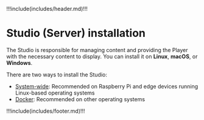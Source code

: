 !!!include(includes/header.md)!!!

# Studio (Server) installation

The Studio is responsible for managing content and providing the Player with the necessary content to display. 
You can install it on **Linux**, **macOS**, or **Windows**.

There are two ways to install the Studio:

- [System-wide](/install/studio-server/system-wide): Recommended on Raspberry Pi and edge devices running Linux-based operating systems
- [Docker](/install/studio-server/docker): Recommended on other operating systems

!!!include(includes/footer.md)!!!